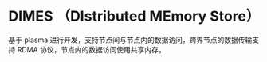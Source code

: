 # DIMES （DIstributed MEmory Store）
基于 plasma  进行开发，支持节点间与节点内的数据访问，跨界节点的数据传输支持 RDMA 协议，节点内的数据访问使用共享内存。
